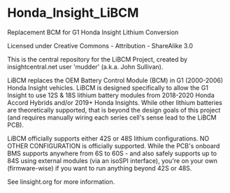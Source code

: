 # Honda_Insight_LiBCM
 Replacement BCM for G1 Honda Insight Lithium Conversion

Licensed under Creative Commons - Attribution - ShareAlike 3.0

This is the central repository for the LiBCM Project, created by insightcentral.net user 'mudder' (a.k.a. John Sullivan).  

LiBCM replaces the OEM Battery Control Module (BCM) in G1 (2000-2006) Honda Insight vehicles.  LiBCM is designed specifically to allow the G1 Insight to use 12S & 18S lithium battery modules from 2018-2020 Honda Accord Hybrids and/or 2019+ Honda Insights.  While other lithium batteries are theoretically supported, that is beyond the design goals of this project (and requires manually wiring each series cell's sense lead to the LiBCM PCB).

LiBCM officially supports either 42S or 48S lithium configurations.  NO OTHER CONFIGURATION is officially supported.  While the PCB's onboard BMS supports anywhere from 6S to 60S - and also safely supports up to 84S using external modules (via an isoSPI interface), you're on your own (firmware-wise) if you want to run anything beyond 42S or 48S.

See linsight.org for more information.